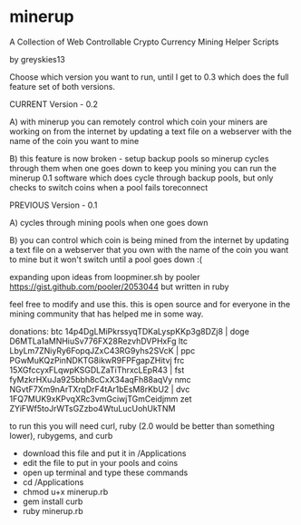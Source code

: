 minerup
=======

A Collection of Web Controllable Crypto Currency Mining Helper Scripts

by greyskies13

Choose which version you want to run, until I get to 0.3 which does the full feature set of both versions.

CURRENT Version - 0.2

A) with minerup you can remotely control which coin your miners are working on from the internet
   by updating a text file on a webserver with the name of the coin you want to mine

B) this feature is now broken - setup backup pools so minerup cycles through them when one goes down to keep you mining
   you can run the minerup 0.1 software which does cycle through backup pools, but only checks to switch coins when a 
   pool fails toreconnect
   
PREVIOUS Version - 0.1

A) cycles through mining pools when one goes down

B) you can control which coin is being mined from the internet
   by updating a text file on a webserver that you own with the name of the coin you want to mine
       but it won't switch until a pool goes down :(



expanding upon ideas from loopminer.sh by pooler https://gist.github.com/pooler/2053044
but written in ruby

feel free to modify and use this.  this is open source and for everyone in the mining community that has helped me in some way.


donations: btc 14p4DgLMiPkrssyqTDKaLyspKKp3g8DZj8 | doge D6MTLa1aMNHiuSv776FX28RezvhDVPHxFg 
           ltc LbyLm7ZNiyRy6FopqJZxC43RG9yhs2SVcK | ppc PGwMuKQzPinNDKTG8ikwR9FPFgapZHitvj
           frc 15XGfccyxFLqwpKSGDLZaTiThrxcLEpR43 | fst fyMzkrHXuJa925bbh8cCxX34aqFh88aqVy
           nmc NGvtF7Xm9nArTXrqDrF4tAr1bEsM8rKbU2 | dvc 1FQ7MUK9xKPvqXRc3vmGciwjTGmCeidjmm
           zet ZYiFWf5toJrWTsGZzbo4WtuLucUohUkTNM


to run this you will need curl, ruby (2.0 would be better than something lower), rubygems, and curb

- download this file and put it in /Applications
- edit the file to put in your pools and coins
- open up terminal and type these commands
- cd /Applications
- chmod u+x minerup.rb
- gem install curb
- ruby minerup.rb
